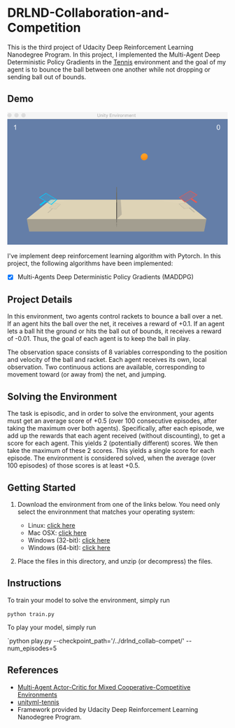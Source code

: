 # DRLND-Collaboration-and-Competition
This is the third project of Udacity Deep Reinforcement Learning Nanodegree Program. In this project, I implemented the Multi-Agent Deep Deterministic Policy Gradients in the [Tennis](https://github.com/Unity-Technologies/ml-agents/blob/master/docs/Learning-Environment-Examples.md#tennis) environment and the goal of my agent is to bounce the ball between one another while not dropping or sending ball out of bounds.


## Demo

<p align="center"> 
<img src="demo.gif">
</p>

I've implement deep reinforcement learning algorithm with Pytorch. 
In this project, the following algorithms have been implemented:

- [x] Multi-Agents Deep Deterministic Policy Gradients (MADDPG)


## Project Details

In this environment, two agents control rackets to bounce a ball over a net. If an agent hits the ball over the net, it receives a reward of +0.1. If an agent lets a ball hit the ground or hits the ball out of bounds, it receives a reward of -0.01. Thus, the goal of each agent is to keep the ball in play.

The observation space consists of 8 variables corresponding to the position and velocity of the ball and racket. Each agent receives its own, local observation. Two continuous actions are available, corresponding to movement toward (or away from) the net, and jumping.


## Solving the Environment

The task is episodic, and in order to solve the environment, your agents must get an average score of +0.5 (over 100 consecutive episodes, after taking the maximum over both agents). Specifically, after each episode, we add up the rewards that each agent received (without discounting), to get a score for each agent. This yields 2 (potentially different) scores. We then take the maximum of these 2 scores. This yields a single score for each episode. The environment is considered solved, when the average (over 100 episodes) of those scores is at least +0.5.


## Getting Started

1. Download the environment from one of the links below. You need only select the environnment that matches your operating system:
    - Linux: [click here](https://s3-us-west-1.amazonaws.com/udacity-drlnd/P3/Tennis/Tennis_Linux.zip)
    - Mac OSX: [click here](https://s3-us-west-1.amazonaws.com/udacity-drlnd/P3/Tennis/Tennis.app.zip)
    - Windows (32-bit): [click here](https://s3-us-west-1.amazonaws.com/udacity-drlnd/P3/Tennis/Tennis_Windows_x86.zip)
    - Windows (64-bit): [click here](https://s3-us-west-1.amazonaws.com/udacity-drlnd/P3/Tennis/Tennis_Windows_x86_64.zip)

2. Place the files in this directory, and unzip (or decompress) the files. 


## Instructions
To train your model to solve the environment, simply run

`python train.py`

To play your model, simply run

`python play.py --checkpoint_path='/../drlnd_collab-compet/' --num_episodes=5


## References
- [Multi-Agent Actor-Critic for Mixed Cooperative-Competitive Environments](https://arxiv.org/abs/1706.02275)
- [unityml-tennis](https://github.com/katnoria/unityml-tennis)
- Framework provided by Udacity Deep Reinforcement Learning Nanodegree Program.


